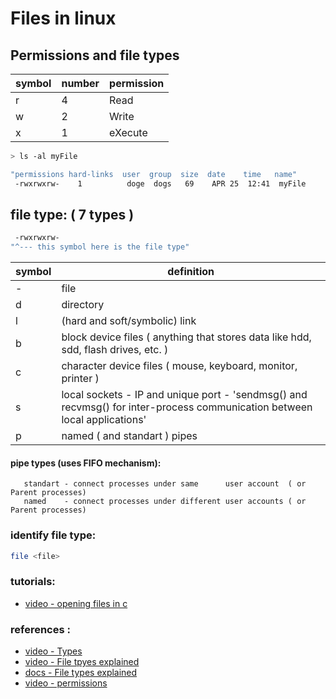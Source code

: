 # Files in linux

## Permissions and file types

|symbol| number| permission|
| ---|---| --- |
|r | 4 | Read |
|w | 2 | Write |
|x | 1 | eXecute |


```bash
> ls -al myFile

"permissions hard-links  user  group  size  date    time   name"
 -rwxrwxrw-    1          doge  dogs   69    APR 25  12:41  myFile
```

## file type: ( 7 types )
```bash
 -rwxrwxrw-
"^--- this symbol here is the file type"
```
|symbol| definition|
|---|---|
| - | file|
| d | directory|
| l | (hard and soft/symbolic) link|
| b | block device files ( anything that stores data like hdd, sdd, flash drives, etc. )|
| c | character device files ( mouse, keyboard, monitor, printer )|
| s | local sockets  - IP and unique port - 'sendmsg() and recvmsg() for inter-process communication between local applications' |
|p | named ( and standart ) pipes  |

#### pipe types (uses FIFO mechanism):
       standart - connect processes under same      user account  ( or Parent processes)
       named    - connect processes under different user accounts ( or Parent processes)

### identify file type:
```bash
file <file>
```

### tutorials:
- [video - opening files in c](https://www.youtube.com/watch?v=saMebwRO-Q8)

### references :
- [video - Types](https://www.youtube.com/watch?v=EDgkcvOoY8A)
- [video - File tpyes explained](https://www.youtube.com/watch?v=42iQKuQodW4&pp=ygUQbGludXggZmlsZSB0eXBlcw%3D%3D)
- [docs - File types explained ](https://www.computernetworkingnotes.com/linux-tutorials/different-types-of-files-in-linux.html)
- [video - permissions](https://www.youtube.com/watch?v=42iQKuQodW4&pp=ygUQbGludXggZmlsZSB0eXBlcw%3D%3D)
